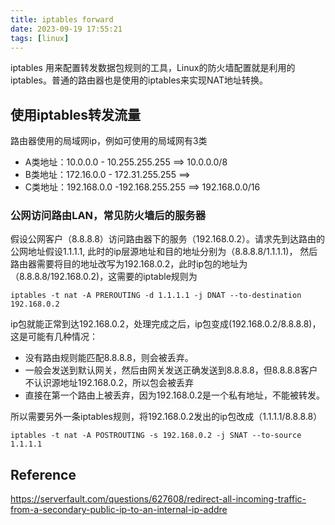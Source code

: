 ```yaml
---
title: iptables forward
date: 2023-09-19 17:55:21
tags: [linux]
---
```


iptables 用来配置转发数据包规则的工具，Linux的防火墙配置就是利用的iptables。普通的路由器也是使用的iptables来实现NAT地址转换。

## 使用iptables转发流量
路由器使用的局域网ip，例如可使用的局域网有3类
* A类地址：10.0.0.0 - 10.255.255.255  ==> 10.0.0.0/8
* B类地址：172.16.0.0 - 172.31.255.255 ==> 
* C类地址：192.168.0.0 -192.168.255.255 ==> 192.168.0.0/16

### 公网访问路由LAN，常见防火墙后的服务器
假设公网客户（8.8.8.8）访问路由器下的服务（192.168.0.2）。请求先到达路由的公网地址假设1.1.1.1, 此时的ip层源地址和目的地址分别为（8.8.8.8/1.1.1.1)， 然后路由器需要将目的地址改写为192.168.0.2，此时ip包的地址为（8.8.8.8/192.168.0.2)，这需要的iptable规则为

```
iptables -t nat -A PREROUTING -d 1.1.1.1 -j DNAT --to-destination 192.168.0.2
```
ip包就能正常到达192.168.0.2，处理完成之后，ip包变成(192.168.0.2/8.8.8.8)，这是可能有几种情况：
* 没有路由规则能匹配8.8.8.8，则会被丢弃。
* 一般会发送到默认网关，然后由网关发送正确发送到8.8.8.8，但8.8.8.8客户不认识源地址192.168.0.2，所以包会被丢弃
* 直接在第一个路由上被丢弃，因为192.168.0.2是一个私有地址，不能被转发。

所以需要另外一条iptables规则，将192.168.0.2发出的ip包改成（1.1.1.1/8.8.8.8）

```
iptables -t nat -A POSTROUTING -s 192.168.0.2 -j SNAT --to-source 1.1.1.1
```


## Reference
https://serverfault.com/questions/627608/redirect-all-incoming-traffic-from-a-secondary-public-ip-to-an-internal-ip-addre

